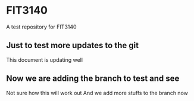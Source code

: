 # FIT3140
A test repository for FIT3140

## Just to test more updates to the git
This document is updating well

## Now we are adding the branch to test and see
Not sure how this will work out
And we add more stuffs to the branch now